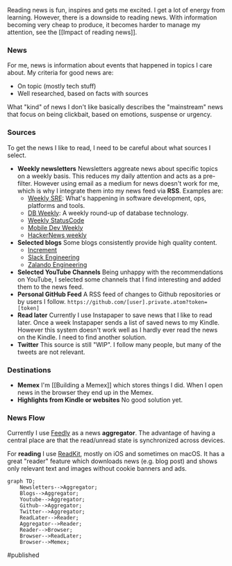 Reading news is fun, inspires and gets me excited. I get a lot of energy from learning. However, there is a downside to reading news. With information becoming very cheap to produce, it becomes harder to manage my attention, see the [[Impact of reading news]].

### News
For me, news is information about events that happened in topics I care about. My criteria for good news are:
- On topic (mostly tech stuff)
- Well researched, based on facts with sources
 
What "kind" of news I don't like basically describes the "mainstream" news that focus on being clickbait, based on emotions, suspense or urgency.

### Sources
To get the news I like to read, I need to be careful about what sources I select.

- **Weekly newsletters**
  Newsletters aggreate news about specific topics on a weekly basis. This reduces my daily attention and acts as a pre-filter. However using email as a medium for news doesn't work for me, which is why I integrate them into my news feed via **RSS**.
  Examples are:
	- [Weekly SRE](https://sreweekly.com): What's happening in software development, ops, platforms and tools.
	- [DB Weekly](https://dbweekly.com): A weekly round-up of database technology.
	- [Weekly StatusCode](https://weekly.statuscode.com)
	- [Mobile Dev Weekly](https://mobiledevweekly.com)
	- [HackerNews weekly](https://us1.campaign-archive.com/feed?u=faa8eb4ef3a111cef92c4f3d4&id=e505c88a2e)
- **Selected blogs**
   Some blogs consistently provide high quality content.
	- [Increment](https://increment.com)
	- [Slack Engineering](https://slack.engineering)
	- [Zalando Engineering](https://engineering.zalando.com)
- **Selected YouTube Channels**
  Being unhappy with the recommendations on YouTube, I selected some channels that I find interesting and added them to the news feed.  
- **Personal GitHub Feed**
  A RSS feed of changes to Github repositories or by users I follow. `https://github.com/[user].private.atom?token=[token]`
- **Read later**
  Currently I use Instapaper to save news that I like to read later. Once a week Instapaper sends a list of saved news to my Kindle. However this system doesn't work well as I hardly ever read the news on the Kindle. I need to find another solution.
- **Twitter**
  This source is still "WIP". I follow many people, but many of the tweets are not relevant.

### Destinations
- **Memex**
  I'm [[Building a Memex]] which stores things I did. When I open news in the browser they end up in the Memex.
- **Highlights from Kindle or websites**
  No good solution yet.

### News Flow
Currently I use [Feedly](https://feedly.com) as a news **aggregator**. The advantage of having a central place are that the read/unread state is synchronized across devices.

For **reading** I use [ReadKit](https://readkitapp.com), mostly on iOS and sometimes on macOS. It has a great "reader" feature which downloads news (e.g. blog post) and shows only relevant text and images without cookie banners and ads.

```mermaid
graph TD; 
    Newsletters-->Aggregator; 
    Blogs-->Aggregator; 
    Youtube-->Aggregator; 
    Github-->Aggregator; 
    Twitter-->Aggregator; 
    ReadLater-->Reader;
    Aggregator-->Reader;
	Reader-->Browser;
	Browser-->ReadLater;
	Browser-->Memex;
```

#published
 
